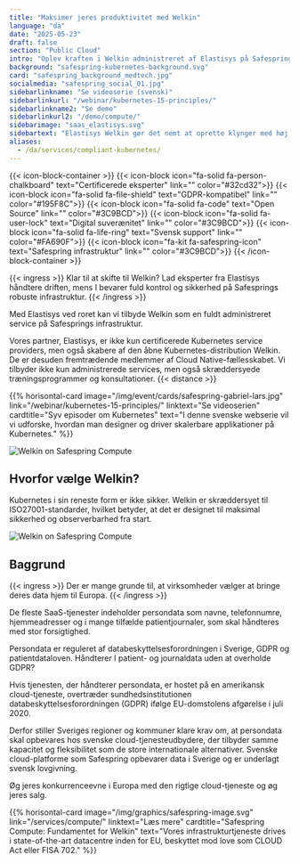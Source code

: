 ```yaml
---
title: "Maksimer jeres produktivitet med Welkin"
language: "da"
date: "2025-05-23"
draft: false
section: "Public Cloud"
intro: "Oplev kraften i Welkin administreret af Elastisys på Safesprings infrastruktur."
background: "safespring-kubernetes-background.svg"
card: "safespring_background_medtech.jpg"
socialmedia: "safespring_social_01.jpg"
sidebarlinkname: "Se videoserie (svensk)"
sidebarlinkurl: "/webinar/kubernetes-15-principles/"
sidebarlinkname2: "Se demo"
sidebarlinkurl2: "/demo/compute/"
sidebarimage: "saas_elastisys.svg"
sidebartext: "Elastisys Welkin gør det nemt at oprette klynger med høj regeloverholdelse, mens vi sikrer, at jeres infrastruktur er optimeret til jeres specifikke behov."
aliases:
  - /da/services/compliant-kubernetes/
---
```


{{< icon-block-container >}}
{{< icon-block icon="fa-solid fa-person-chalkboard" text="Certificerede eksperter" link="" color="#32cd32">}}
{{< icon-block icon="fa-solid fa-file-shield" text="GDPR-kompatibel" link="" color="#195F8C">}}
{{< icon-block icon="fa-solid fa-code" text="Open Source" link="" color="#3C9BCD">}}
{{< icon-block icon="fa-solid fa-user-lock" text="Digital suverænitet" link="" color="#3C9BCD">}}
{{< icon-block icon="fa-solid fa-life-ring" text="Svensk support" link="" color="#FA690F">}}
{{< icon-block icon="fa-kit fa-safespring-icon" text="Safespring infrastruktur" link="" color="#3C9BCD">}}
{{< /icon-block-container >}}

{{< ingress >}}
Klar til at skifte til Welkin? Lad eksperter fra Elastisys håndtere driften, mens I bevarer fuld kontrol og sikkerhed på Safesprings robuste infrastruktur.
{{< /ingress >}}

Med Elastisys ved roret kan vi tilbyde Welkin som en fuldt administreret service på Safesprings infrastruktur.

Vores partner, Elastisys, er ikke kun certificerede Kubernetes service providers, men også skabere af den åbne Kubernetes-distribution Welkin. De er desuden fremtrædende medlemmer af Cloud Native-fællesskabet. Vi tilbyder ikke kun administrerede services, men også skræddersyede træningsprogrammer og konsultationer.
{{< distance >}}

{{% horisontal-card image="/img/event/cards/safespring-gabriel-lars.jpg" link="/webinar/kubernetes-15-principles/" linktext="Se videoserien" cardtitle="Syv episoder om Kubernetes" text="I denne svenske webserie vil vi udforske, hvordan man designer og driver skalerbare applikationer på Kubernetes." %}}

![Welkin on Safespring Compute](/img/saas/elastisys-safespring-compliant-kubernetes-pyramid.svg)

## Hvorfor vælge Welkin?

Kubernetes i sin reneste form er ikke sikker. Welkin er skræddersyet til ISO27001-standarder, hvilket betyder, at det er designet til maksimal sikkerhed og observerbarhed fra start.

![Welkin on Safespring Compute](/img/saas/safespring-compliant-kubernetes-chart.svg)

## Baggrund

{{< ingress >}}
Der er mange grunde til, at virksomheder vælger at bringe deres data hjem til Europa.
{{< /ingress >}}

De fleste SaaS-tjenester indeholder persondata som navne, telefonnumre, hjemmeadresser og i mange tilfælde patientjournaler, som skal håndteres med stor forsigtighed.

Persondata er reguleret af databeskyttelsesforordningen i Sverige, GDPR og patientdataloven. Håndterer I patient- og journaldata uden at overholde GDPR?

Hvis tjenesten, der håndterer persondata, er hostet på en amerikansk cloud-tjeneste, overtræder sundhedsinstitutionen databeskyttelsesforordningen (GDPR) ifølge EU-domstolens afgørelse i juli 2020.

Derfor stiller Sveriges regioner og kommuner klare krav om, at persondata skal opbevares hos svenske cloud-tjenesteudbydere, der tilbyder samme kapacitet og fleksibilitet som de store internationale alternativer. Svenske cloud-platforme som Safespring opbevarer data i Sverige og er underlagt svensk lovgivning.

Øg jeres konkurrenceevne i Europa med den rigtige cloud-tjeneste og øg jeres salg.

{{% horisontal-card image="/img/graphics/safespring-image.svg" link="/services/compute/" linktext="Læs mere" cardtitle="Safespring Compute: Fundamentet for Welkin" text="Vores infrastrukturtjeneste drives i state-of-the-art datacentre inden for EU, beskyttet mod love som CLOUD Act eller FISA 702." %}}
